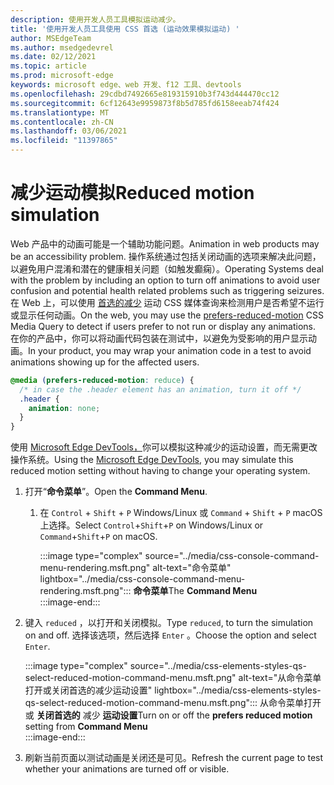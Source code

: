 ```yaml
---
description: 使用开发人员工具模拟运动减少。
title: '使用开发人员工具使用 CSS 首选 (运动效果模拟运动) '
author: MSEdgeTeam
ms.author: msedgedevrel
ms.date: 02/12/2021
ms.topic: article
ms.prod: microsoft-edge
keywords: microsoft edge、web 开发、f12 工具、devtools
ms.openlocfilehash: 29cdbd7492665e819315910b3f743d444470cc12
ms.sourcegitcommit: 6cf12643e9959873f8b5d785fd6158eeab74f424
ms.translationtype: MT
ms.contentlocale: zh-CN
ms.lasthandoff: 03/06/2021
ms.locfileid: "11397865"
---
```

# <a name="reduced-motion-simulation"></a><span data-ttu-id="fffb8-104">减少运动模拟</span><span class="sxs-lookup"><span data-stu-id="fffb8-104">Reduced motion simulation</span></span>  

<span data-ttu-id="fffb8-105">Web 产品中的动画可能是一个辅助功能问题。</span><span class="sxs-lookup"><span data-stu-id="fffb8-105">Animation in web products may be an accessibility problem.</span></span>  <span data-ttu-id="fffb8-106">操作系统通过包括关闭动画的选项来解决此问题，以避免用户混淆和潜在的健康相关问题（如触发癫痫）。</span><span class="sxs-lookup"><span data-stu-id="fffb8-106">Operating Systems deal with the problem by including an option to turn off animations to avoid user confusion and potential health related problems such as triggering seizures.</span></span>  <span data-ttu-id="fffb8-107">在 Web 上，可以使用 [首选的减少][MDNPrefersReducedMotion] 运动 CSS 媒体查询来检测用户是否希望不运行或显示任何动画。</span><span class="sxs-lookup"><span data-stu-id="fffb8-107">On the web, you may use the [prefers-reduced-motion][MDNPrefersReducedMotion] CSS Media Query to detect if users prefer to not run or display any animations.</span></span>  <span data-ttu-id="fffb8-108">在你的产品中，你可以将动画代码包装在测试中，以避免为受影响的用户显示动画。</span><span class="sxs-lookup"><span data-stu-id="fffb8-108">In your product, you may wrap your animation code in a test to avoid animations showing up for the affected users.</span></span>  

```css
@media (prefers-reduced-motion: reduce) {
  /* in case the .header element has an animation, turn it off */
  .header {
    animation: none;
  }
}
```  

<span data-ttu-id="fffb8-109">使用 [Microsoft Edge DevTools，][DevtoolsIndex]你可以模拟这种减少的运动设置，而无需更改操作系统。</span><span class="sxs-lookup"><span data-stu-id="fffb8-109">Using the [Microsoft Edge DevTools][DevtoolsIndex], you may simulate this reduced motion setting without having to change your operating system.</span></span>  

1.  <span data-ttu-id="fffb8-110">打开“**命令菜单**”。</span><span class="sxs-lookup"><span data-stu-id="fffb8-110">Open the **Command Menu**.</span></span>  
    1.  <span data-ttu-id="fffb8-111">在 `Control` + `Shift` + `P` Windows/Linux 或 `Command` + `Shift` + `P` macOS 上选择。</span><span class="sxs-lookup"><span data-stu-id="fffb8-111">Select `Control`+`Shift`+`P` on Windows/Linux or `Command`+`Shift`+`P` on macOS.</span></span>  
        
        :::image type="complex" source="../media/css-console-command-menu-rendering.msft.png" alt-text="命令菜单" lightbox="../media/css-console-command-menu-rendering.msft.png":::
           <span data-ttu-id="fffb8-113">**命令菜单**</span><span class="sxs-lookup"><span data-stu-id="fffb8-113">The **Command Menu**</span></span>  
        :::image-end:::  
        
1.  <span data-ttu-id="fffb8-114">键入 `reduced` ，以打开和关闭模拟。</span><span class="sxs-lookup"><span data-stu-id="fffb8-114">Type `reduced`, to turn the simulation on and off.</span></span>  <span data-ttu-id="fffb8-115">选择该选项，然后选择 `Enter` 。</span><span class="sxs-lookup"><span data-stu-id="fffb8-115">Choose the option and select `Enter`.</span></span>  
    
    :::image type="complex" source="../media/css-elements-styles-qs-select-reduced-motion-command-menu.msft.png" alt-text="从命令菜单打开或关闭首选的减少运动设置" lightbox="../media/css-elements-styles-qs-select-reduced-motion-command-menu.msft.png":::
       <span data-ttu-id="fffb8-117">从命令菜单打开或 **关闭首选的** 减少 **运动设置**</span><span class="sxs-lookup"><span data-stu-id="fffb8-117">Turn on or off the **prefers reduced motion** setting from **Command Menu**</span></span>  
    :::image-end:::  
    
1.  <span data-ttu-id="fffb8-118">刷新当前页面以测试动画是关闭还是可见。</span><span class="sxs-lookup"><span data-stu-id="fffb8-118">Refresh the current page to test whether your animations are turned off or visible.</span></span>  
    
<!-- links -->  

[DevtoolsIndex]: ../index.md "Microsoft Edge (Chromium) 开发人员工具 | Microsoft Docs"  

[MDNPrefersReducedMotion]: https://developer.mozilla.org/docs/Web/CSS/@media/prefers-reduced-motion "prefers-reduced-motion |MDN"  
